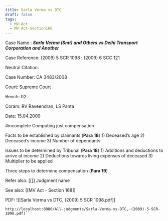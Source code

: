 ```yaml
---
title: Sarla Verma vs DTC
draft: false
tags:
  - MV-Act
  - MV-Act-Section166
---
```

 
Case Name : ***Sarla Verma (Smt) and Others vs Delhi Transport Corporation and Another***

Case Reference: (2009) 5 SCR 1098 :  (2009) 6 SCC 121

Neutral Citation:

Case Number: CA 3483/2008

Court: Supreme Court

Bench: 02

Coram: RV Raveendran, LS Panta

Date: 15.04.2009

#incomplete 
Computing just compensation 
	

Facts to be established by claimants (**Para 18**)
	1) Deceased’s age
	2) Deceased’s income
	3) Number of dependants

Issues to be determined by Tribunal (**Para 18**)
	1) Additions and deductions to arrive at income
	2) Deductions towards living expenses of deceased
	3) Multiplier to be applied

Three steps to determine compensation (**Para 19**)

Refer also:
[[]]
Judgment name

See also:
[[MV Act - Section 168]] 

PDF:
![[Sarla Verma vs DTC, (2009) 5 SCR 1098.pdf]]

``` 
http://localhost:8080/All-judgments/Sarla-Verma-vs-DTC,-(2009)-5-SCR-1098.pdf)```
